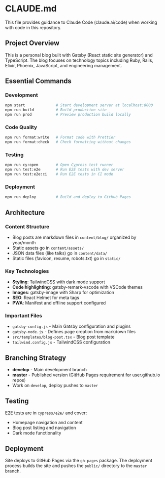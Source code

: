 # CLAUDE.md

This file provides guidance to Claude Code (claude.ai/code) when working with code in this repository.

## Project Overview

This is a personal blog built with Gatsby (React static site generator) and TypeScript. The blog focuses on technology topics including Ruby, Rails, Elixir, Phoenix, JavaScript, and engineering management.

## Essential Commands

### Development
```bash
npm start              # Start development server at localhost:8000
npm run build          # Build production site
npm run prod           # Preview production build locally
```

### Code Quality
```bash
npm run format:write   # Format code with Prettier
npm run format:check   # Check formatting without changes
```

### Testing
```bash
npm run cy:open        # Open Cypress test runner
npm run test:e2e       # Run E2E tests with dev server
npm run test:e2e:ci    # Run E2E tests in CI mode
```

### Deployment
```bash
npm run deploy         # Build and deploy to GitHub Pages
```

## Architecture

### Content Structure
- Blog posts are markdown files in `content/blog/` organized by year/month
- Static assets go in `content/assets/`
- JSON data files (like talks) go in `content/data/`
- Static files (favicon, resume, robots.txt) go in `static/`

### Key Technologies
- **Styling**: TailwindCSS with dark mode support
- **Code highlighting**: gatsby-remark-vscode with VSCode themes
- **Images**: gatsby-image with Sharp for optimization
- **SEO**: React Helmet for meta tags
- **PWA**: Manifest and offline support configured

### Important Files
- `gatsby-config.js` - Main Gatsby configuration and plugins
- `gatsby-node.js` - Defines page creation from markdown files
- `src/templates/blog-post.tsx` - Blog post template
- `tailwind.config.js` - TailwindCSS configuration

## Branching Strategy

- **develop** - Main development branch
- **master** - Published version (GitHub Pages requirement for user.github.io repos)
- Work on `develop`, deploy pushes to `master`

## Testing

E2E tests are in `cypress/e2e/` and cover:
- Homepage navigation and content
- Blog post listing and navigation
- Dark mode functionality

## Deployment

Site deploys to GitHub Pages via the `gh-pages` package. The deployment process builds the site and pushes the `public/` directory to the `master` branch.